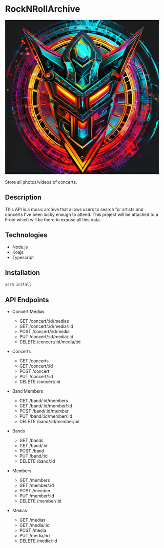 # RockNRollArchive

![MetalVault Logo](/src/assets/images/logo.jpg "MetalVault Logo")

Store all photos/videos of concerts.

## Description

This API is a music archive that allows users to search for artists and concerts I've been lucky enough to attend. This project will be attached to a Front which will be there to expose all this data.

## Technologies

- Node.js
- Koajs
- Typescript

## Installation

```bash
yarn install
```

## API Endpoints

- Concert Medias

  - GET /concert/:id/medias
  - GET /concert/:id/media/:id
  - POST /concert/:id/media
  - PUT /concert/:id/media/:id
  - DELETE /concert/:id/media/:id

- Concerts

  - GET /concerts
  - GET /concert/:id
  - POST /concert
  - PUT /concert/:id
  - DELETE /concert/:id

- Band Members

  - GET /band/:id/members
  - GET /band/:id/member/:id
  - POST /band/:id/member
  - PUT /band/:id/member/:id
  - DELETE /band/:id/member/:id

- Bands

  - GET /bands
  - GET /band/:id
  - POST /band
  - PUT /band/:id
  - DELETE /band/:id

- Members

  - GET /members
  - GET /member/:id
  - POST /member
  - PUT /member/:id
  - DELETE /member/:id

- Medias

  - GET /medias
  - GET /media/:id
  - POST /media
  - PUT /media/:id
  - DELETE /media/:id
